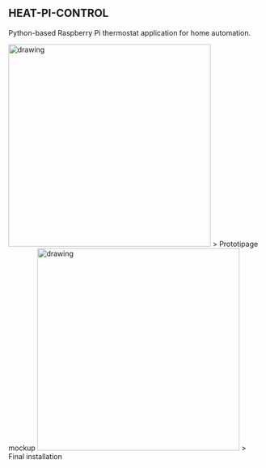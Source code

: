 ## HEAT-PI-CONTROL
Python-based Raspberry Pi thermostat application for home automation.

<img src="docs/pics/pic.jpg" alt="drawing" width="400"/>
> Prototipage mockup

<img src="docs/pics/pic-7.jpg" alt="drawing" width="400"/>
> Final installation